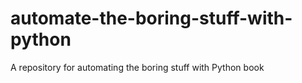 # automate-the-boring-stuff-with-python
A repository for automating the boring stuff with Python book

